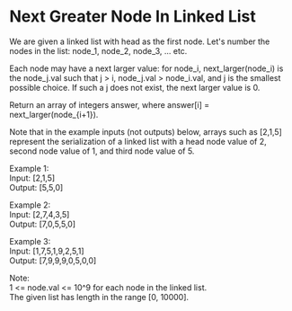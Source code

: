 # Next Greater Node In Linked List  

We are given a linked list with head as the first node.  Let's number the nodes in the list: node_1, node_2, node_3, ... etc.  

Each node may have a next larger value: for node_i, next_larger(node_i) is the node_j.val such that j > i, node_j.val > node_i.val, and j is the smallest possible choice.  If such a j does not exist, the next larger value is 0.  

Return an array of integers answer, where answer[i] = next_larger(node_{i+1}).  

Note that in the example inputs (not outputs) below, arrays such as [2,1,5] represent the serialization of a linked list with a head node value of 2, second node value of 1, and third node value of 5.  

Example 1:  
Input: [2,1,5]  
Output: [5,5,0]  

Example 2:  
Input: [2,7,4,3,5]  
Output: [7,0,5,5,0]  

Example 3:   
Input: [1,7,5,1,9,2,5,1]  
Output: [7,9,9,9,0,5,0,0]  
 
Note:  
1 <= node.val <= 10^9 for each node in the linked list.  
The given list has length in the range [0, 10000].  